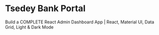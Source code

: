 # Tsedey Bank Portal

Build a COMPLETE React Admin Dashboard App | React, Material UI, Data Grid, Light & Dark Mode


